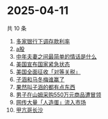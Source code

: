 # 2025-04-11

共 10 条

<!-- BEGIN -->
<!-- 最后更新时间 Fri Apr 11 2025 01:12:44 GMT+0800 (China Standard Time) -->

1. [多家银行下调存款利率](https://www.zhihu.com/search?q=%E5%A4%9A%E5%AE%B6%E9%93%B6%E8%A1%8C%E4%B8%8B%E8%B0%83%E5%AD%98%E6%AC%BE%E5%88%A9%E7%8E%87)
1. [a股](https://www.zhihu.com/search?q=a%E8%82%A1)
1. [中年夫妻之间最简单的情话是什么](https://www.zhihu.com/search?q=%E4%B8%AD%E5%B9%B4%E5%A4%AB%E5%A6%BB%E4%B9%8B%E9%97%B4%E6%9C%80%E7%AE%80%E5%8D%95%E7%9A%84%E6%83%85%E8%AF%9D%E6%98%AF%E4%BB%80%E4%B9%88)
1. [美国宣布国家紧急状态](https://www.zhihu.com/search?q=%E7%BE%8E%E5%9B%BD%E5%AE%A3%E5%B8%83%E5%9B%BD%E5%AE%B6%E7%B4%A7%E6%80%A5%E7%8A%B6%E6%80%81)
1. [美国全面征收「对等关税」](https://www.zhihu.com/search?q=%E7%BE%8E%E5%9B%BD%E5%85%A8%E9%9D%A2%E5%BE%81%E6%94%B6%E3%80%8C%E5%AF%B9%E7%AD%89%E5%85%B3%E7%A8%8E%E3%80%8D)
1. [子涵和马冬梅谁赢了](https://www.zhihu.com/search?q=%E5%AD%90%E6%B6%B5%E5%92%8C%E9%A9%AC%E5%86%AC%E6%A2%85%E8%B0%81%E8%B5%A2%E4%BA%86)
1. [果然叫子涵的都有点东西](https://www.zhihu.com/search?q=%E6%9E%9C%E7%84%B6%E5%8F%AB%E5%AD%90%E6%B6%B5%E7%9A%84%E9%83%BD%E6%9C%89%E7%82%B9%E4%B8%9C%E8%A5%BF)
1. [男子在山姆采购550万元商品遭冒领](https://www.zhihu.com/search?q=%E7%94%B7%E5%AD%90%E5%9C%A8%E5%B1%B1%E5%A7%86%E9%87%87%E8%B4%AD550%E4%B8%87%E5%85%83%E5%95%86%E5%93%81%E9%81%AD%E5%86%92%E9%A2%86)
1. [网传大量「人造蛋」流入市场](https://www.zhihu.com/search?q=%E7%BD%91%E4%BC%A0%E5%A4%A7%E9%87%8F%E3%80%8C%E4%BA%BA%E9%80%A0%E8%9B%8B%E3%80%8D%E6%B5%81%E5%85%A5%E5%B8%82%E5%9C%BA)
1. [甲亢哥长沙](https://www.zhihu.com/search?q=%E7%94%B2%E4%BA%A2%E5%93%A5%E9%95%BF%E6%B2%99)

<!-- END -->

